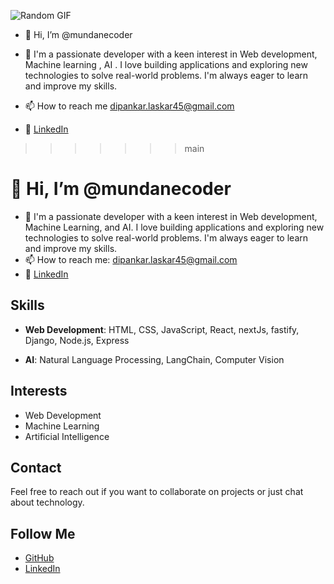 
![Random GIF](https://media.giphy.com/media/3oKIPnAiaMCws8nOsE/giphy.gif)                                                                                      <br>
- 👋 Hi, I’m @mundanecoder



- 👀 I'm a passionate developer with a keen interest in  Web development, Machine learning , AI . I love building applications and exploring new technologies to solve real-world problems.        I'm always eager to learn and improve my skills.
- 📫 How to reach me dipankar.laskar45@gmail.com
- 💼 [LinkedIn](('linkedin.com/in/dipankar-laskar/'))


>>>>>>> main

# 👋 Hi, I’m @mundanecoder

- 👀 I'm a passionate developer with a keen interest in Web development, Machine Learning, and AI. I love building applications and exploring new technologies to solve real-world problems. I'm always eager to learn and improve my skills.
- 📫 How to reach me: [dipankar.laskar45@gmail.com](mailto:dipankar.laskar45@gmail.com)
- 💼 [LinkedIn](https://linkedin.com/in/dipankar-laskar)

## Skills
- **Web Development**: HTML, CSS, JavaScript, React, nextJs, fastify, Django, Node.js, Express

- **AI**: Natural Language Processing, LangChain, Computer Vision


## Interests
- Web Development
- Machine Learning
- Artificial Intelligence

## Contact
Feel free to reach out if you want to collaborate on projects or just chat about technology.

## Follow Me
- [GitHub](https://github.com/mundanecoder)
- [LinkedIn](https://linkedin.com/in/dipankar-laskar)
